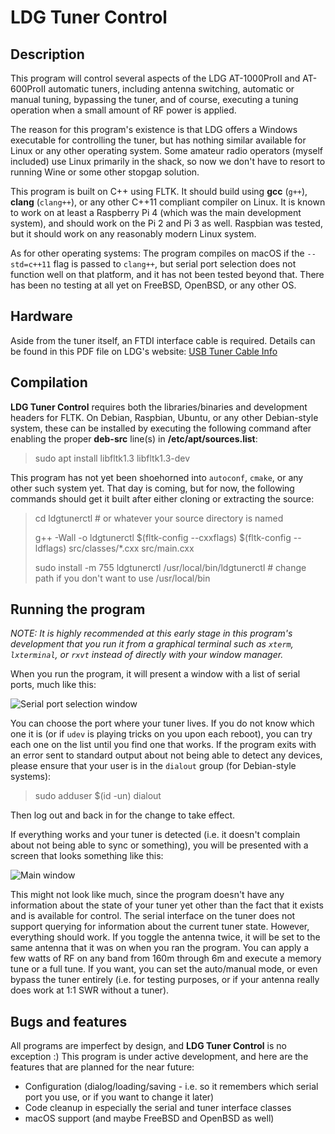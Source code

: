 # LDG Tuner Control

## Description

This program will control several aspects of the LDG AT-1000ProII and AT-600ProII automatic tuners, including antenna switching, automatic or manual tuning, bypassing the tuner, and of course, executing a tuning operation when a small amount of RF power is applied.

The reason for this program's existence is that LDG offers a Windows executable for controlling the tuner, but has nothing similar available for Linux or any other operating system. Some amateur radio operators (myself included) use Linux primarily in the shack, so now we don't have to resort to running Wine or some other stopgap solution.

This program is built on C++ using FLTK. It should build using **gcc** (`g++`), **clang** (`clang++`), or any other C++11 compliant compiler on Linux. It is known to work on at least a Raspberry Pi 4 (which was the main development system), and should work on the Pi 2 and Pi 3 as well. Raspbian was tested, but it should work on any reasonably modern Linux system.

As for other operating systems: The program compiles on macOS if the `--std=c++11` flag is passed to `clang++`, but serial port selection does not function well on that platform, and it has not been tested beyond that. There has been no testing at all yet on FreeBSD, OpenBSD, or any other OS.

## Hardware

Aside from the tuner itself, an FTDI interface cable is required. Details can be found in this PDF file on LDG's website: [USB Tuner Cable Info](https://ldgelectronics.com/wp-content/uploads/2019/06/USB-Tuner-Cable-Info.pdf)


## Compilation

**LDG Tuner Control** requires both the libraries/binaries and development headers for FLTK. On Debian, Raspbian, Ubuntu, or any other Debian-style system, these can be installed by executing the following command after enabling the proper **deb-src** line(s) in **/etc/apt/sources.list**:
> sudo apt install libfltk1.3 libfltk1.3-dev

This program has not yet been shoehorned into `autoconf`, `cmake`, or any other such system yet. That day is coming, but for now, the following commands should get it built after either cloning or extracting the source:
> cd ldgtunerctl # or whatever your source directory is named
>
> g++ -Wall -o ldgtunerctl $(fltk-config --cxxflags) $(fltk-config --ldflags) src/classes/*.cxx src/main.cxx
>
> sudo install -m 755 ldgtunerctl /usr/local/bin/ldgtunerctl # change path if you don't want to use /usr/local/bin

## Running the program

*NOTE: It is highly recommended at this early stage in this program's development that you run it from a graphical terminal such as `xterm`, `lxterminal`, or `rxvt` instead of directly with your window manager.*

When you run the program, it will present a window with a list of serial ports, much like this:

![Serial port selection window](https://k8wu.me/images/ldgtunerctl-serial_port_selection_window.png)

You can choose the port where your tuner lives. If you do not know which one it is (or if `udev` is playing tricks on you upon each reboot), you can try each one on the list until you find one that works. If the program exits with an error sent to standard output about not being able to detect any devices, please ensure that your user is in the `dialout` group (for Debian-style systems):
> sudo adduser $(id -un) dialout

Then log out and back in for the change to take effect.

If everything works and your tuner is detected (i.e. it doesn't complain about not being able to sync or something), you will be presented with a screen that looks something like this:

![Main window](https://k8wu.me/images/ldgtunerctl-main_window.png)

This might not look like much, since the program doesn't have any information about the state of your tuner yet other than the fact that it exists and is available for control. The serial interface on the tuner does not support querying for information about the current tuner state. However, everything should work. If you toggle the antenna twice, it will be set to the same antenna that it was on when you ran the program. You can apply a few watts of RF on any band from 160m through 6m and execute a memory tune or a full tune. If you want, you can set the auto/manual mode, or even bypass the tuner entirely (i.e. for testing purposes, or if your antenna really does work at 1:1 SWR without a tuner).

## Bugs and features

All programs are imperfect by design, and **LDG Tuner Control** is no exception :) This program is under active development, and here are the features that are planned for the near future:
* Configuration (dialog/loading/saving - i.e. so it remembers which serial port you use, or if you want to change it later)
* Code cleanup in especially the serial and tuner interface classes
* macOS support (and maybe FreeBSD and OpenBSD as well)
